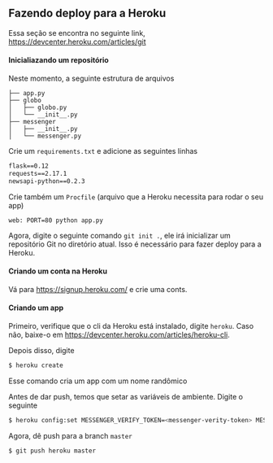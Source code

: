 ## Fazendo deploy para a Heroku

Essa seção se encontra no seguinte link, https://devcenter.heroku.com/articles/git

#### Inicialiazando um repositório

Neste momento, a seguinte estrutura de arquivos

```
├── app.py
├── globo
│   ├── globo.py
│   └── __init__.py
├── messenger
│   ├── __init__.py
│   └── messenger.py
```

Crie um `requirements.txt` e adicione as seguintes linhas

```txt
flask==0.12
requests==2.17.1
newsapi-python==0.2.3
```

Crie também um `Procfile` (arquivo que a Heroku necessita para rodar o seu app)

```
web: PORT=80 python app.py
```

Agora, digite o seguinte comando `git init .`, ele irá inicializar um repositório Git no diretório atual. Isso é necessário para fazer deploy para a Heroku.

#### Criando um conta na Heroku

Vá para https://signup.heroku.com/ e crie uma conts.

#### Criando um app

Primeiro, verifique que o cli da Heroku está instalado, digite `heroku`. Caso não, baixe-o em https://devcenter.heroku.com/articles/heroku-cli.

Depois disso, digite

```sh
$ heroku create
```
Esse comando cria um app com um nome randômico

Antes de dar push, temos que setar as variáveis de ambiente. Digite o seguinte

```sh
$ heroku config:set MESSENGER_VERIFY_TOKEN=<messenger-verity-token> MESSENGER_PAGE_ACCESS_TOKEN=<page-access-token> NEWS_API_KEY=<news-api-key>
```


Agora, dê push para a branch `master`

```sh
$ git push heroku master
```
